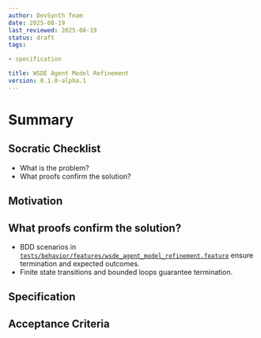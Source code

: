 ```yaml
---
author: DevSynth Team
date: 2025-08-19
last_reviewed: 2025-08-19
status: draft
tags:

- specification

title: WSDE Agent Model Refinement
version: 0.1.0-alpha.1
---
```


<!--
Required metadata fields:
- author: document author
- date: creation date
- last_reviewed: last review date
- status: draft | review | published
- tags: search keywords
- title: short descriptive name
- version: specification version
-->

# Summary

## Socratic Checklist
- What is the problem?
- What proofs confirm the solution?

## Motivation

## What proofs confirm the solution?
- BDD scenarios in [`tests/behavior/features/wsde_agent_model_refinement.feature`](../../tests/behavior/features/wsde_agent_model_refinement.feature) ensure termination and expected outcomes.
- Finite state transitions and bounded loops guarantee termination.


## Specification

## Acceptance Criteria
